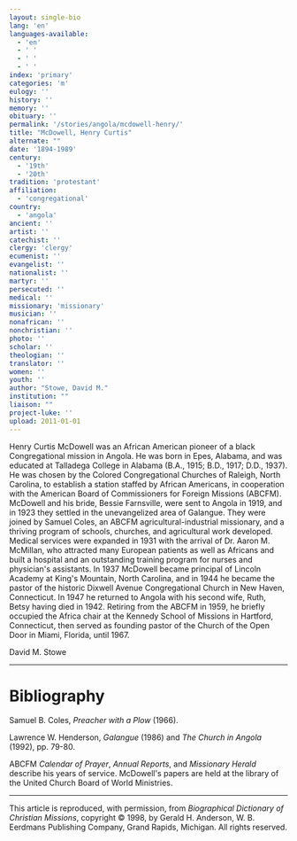 ```yaml
---
layout: single-bio
lang: 'en'
languages-available:
  - 'en'
  - ' '
  - ' '
  - ' '
index: 'primary'
categories: 'm'
eulogy: ''
history: ''
memory: ''
obituary: ''
permalink: '/stories/angola/mcdowell-henry/'
title: "McDowell, Henry Curtis"
alternate: ""
date: '1894-1989'
century:
  - '19th'
  - '20th'
tradition: 'protestant'
affiliation:
  - 'congregational'
country:
  - 'angola'
ancient: ''
artist: ''
catechist: ''
clergy: 'clergy'
ecumenist: ''
evangelist: ''
nationalist: ''
martyr: ''
persecuted: ''
medical: ''
missionary: 'missionary'
musician: ''
nonafrican: ''
nonchristian: ''
photo: ''
scholar: ''
theologian: ''
translator: ''
women: ''
youth: ''
author: "Stowe, David M."
institution: ""
liaison: ""
project-luke: ''
upload: 2011-01-01
---
```




Henry Curtis McDowell was an African American pioneer of a black Congregational mission in Angola. He was born in Epes, Alabama, and was educated at Talladega College in Alabama (B.A., 1915; B.D., 1917; D.D., 1937). He was chosen by the Colored Congregational Churches of Raleigh, North Carolina, to establish a station staffed by African Americans, in cooperation with the American Board of Commissioners for Foreign Missions (ABCFM). McDowell and his bride, Bessie Farnsville, were sent to Angola in 1919, and in 1923 they settled in the unevangelized area of Galangue. They were joined by Samuel Coles, an ABCFM agricultural-industrial missionary, and a thriving program of schools, churches, and agricultural work developed. Medical services were expanded in 1931 with the arrival of Dr. Aaron M. McMillan, who attracted many European patients as well as Africans and built a hospital and an outstanding training program for nurses and physician's assistants. In 1937 McDowell became principal of Lincoln Academy at King's Mountain, North Carolina, and in 1944 he became the pastor of the historic Dixwell Avenue Congregational Church in New Haven, Connecticut. In 1947 he returned to Angola with his second wife, Ruth, Betsy having died in 1942. Retiring from the ABCFM in 1959, he briefly occupied the Africa chair at the Kennedy School of Missions in Hartford, Connecticut, then served as founding pastor of the Church of the Open Door in Miami, Florida, until 1967.

David M. Stowe

---

# Bibliography

Samuel B. Coles, *Preacher with a Plow* (1966).

Lawrence W. Henderson, *Galangue* (1986) and *The Church in Angola* (1992), pp. 79-80.

ABCFM *Calendar of Prayer*, *Annual Reports*, and *Missionary Herald* describe his years of service. McDowell's papers are held at the library of the United Church Board of World Ministries.

---

This article is reproduced, with permission, from *Biographical Dictionary of Christian Missions*, copyright © 1998, by Gerald H. Anderson, W. B. Eerdmans Publishing Company, Grand Rapids, Michigan. All rights reserved.
